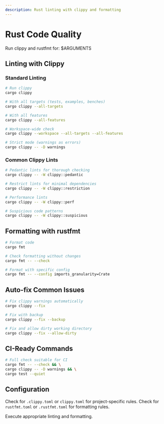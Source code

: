 ```yaml
---
description: Rust linting with clippy and formatting
---
```


# Rust Code Quality

Run clippy and rustfmt for: $ARGUMENTS

## Linting with Clippy

### Standard Linting
```bash
# Run clippy
cargo clippy

# With all targets (tests, examples, benches)
cargo clippy --all-targets

# With all features
cargo clippy --all-features

# Workspace-wide check
cargo clippy --workspace --all-targets --all-features

# Strict mode (warnings as errors)
cargo clippy -- -D warnings
```

### Common Clippy Lints

```bash
# Pedantic lints for thorough checking
cargo clippy -- -W clippy::pedantic

# Restrict lints for minimal dependencies
cargo clippy -- -W clippy::restriction

# Performance lints
cargo clippy -- -W clippy::perf

# Suspicious code patterns
cargo clippy -- -W clippy::suspicious
```

## Formatting with rustfmt

```bash
# Format code
cargo fmt

# Check formatting without changes
cargo fmt -- --check

# Format with specific config
cargo fmt -- --config imports_granularity=Crate
```

## Auto-fix Common Issues

```bash
# Fix clippy warnings automatically
cargo clippy --fix

# Fix with backup
cargo clippy --fix --backup

# Fix and allow dirty working directory
cargo clippy --fix --allow-dirty
```

## CI-Ready Commands

```bash
# Full check suitable for CI
cargo fmt -- --check && \
cargo clippy -- -D warnings && \
cargo test --quiet
```

## Configuration

Check for `.clippy.toml` or `clippy.toml` for project-specific rules.
Check for `rustfmt.toml` or `.rustfmt.toml` for formatting rules.

Execute appropriate linting and formatting.